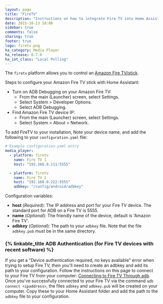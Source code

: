 ```yaml
---
layout: page
title: "FireTV"
description: "Instructions on how to integrate Fire-TV into Home Assistant."
date: 2015-10-23 18:00
sidebar: true
comments: false
sharing: true
footer: true
logo: firetv.png
ha_category: Media Player
ha_release: 0.7.6
ha_iot_class: "Local Polling"
---
```



The `firetv` platform allows you to control an [Amazon Fire TV/stick](http://www.amazon.com/Amazon-DV83YW-Fire-TV/dp/B00U3FPN4U).

Steps to configure your Amazon Fire TV stick with Home Assistant:

- Turn on ADB Debugging on your Amazon Fire TV:
  - From the main (Launcher) screen, select Settings.
  - Select System > Developer Options.
  - Select ADB Debugging.
- Find Amazon Fire TV device IP:
  - From the main (Launcher) screen, select Settings.
  - Select System > About > Network.

To add FireTV to your installation, Note your device name, and add the following to your `configuration.yaml` file:

```yaml
# Example configuration.yaml entry
media_player:
  - platform: firetv
    name: Fire TV 1
    host: "192.168.0.111:5555"

  - platform: firetv
    name: Fire TV 2
    host: "192.168.0.222:5555"
    adbkey: "/config/android/adbkey"
```

Configuration variables:

- **host** (*Required*): The IP address and port for your Fire TV device.  The standard port for ADB on a Fire TV is 5555.
- **name** (*Optional*): The friendly name of the device, default is 'Amazon Fire TV'.
- **adbkey** (*Optional*): The path to your `adbkey` file.  Note that the file `adbkey.pub` must be in the same directory.  

### {% linkable_title ADB Authentication (for Fire TV devices with recent software) %}

If you get a "Device authentication required, no keys available" error when trying to setup Fire TV, then you'll need to create an adbkey and add its path to your configuration.  Follow the instructions on this page to connect to your Fire TV from your computer: [Connecting to Fire TV Through adb](https://developer.amazon.com/zh/docs/fire-tv/connecting-adb-to-device.html).  Once you've successfully connected to your Fire TV via the command `adb connect <ipaddress>`, the files `adbkey` and `adbkey.pub` will be created on your computer.  Copy these to your Home Assistant folder and add the path to the `adbkey` file to your configuration.  
